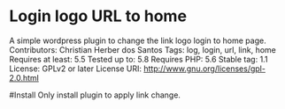 # Login logo URL to home
A simple wordpress plugin to change the link logo login to home page.
Contributors: Christian Herber dos Santos
Tags: log, login, url, link, home
Requires at least: 5.5
Tested up to: 5.8
Requires PHP: 5.6
Stable tag: 1.1
License: GPLv2 or later
License URI: http://www.gnu.org/licenses/gpl-2.0.html

#Install
Only install plugin to apply link change.
